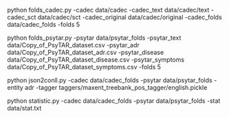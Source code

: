 
python folds_cadec.py -cadec data/cadec -cadec_text data/cadec/text -cadec_sct data/cadec/sct -cadec_original data/cadec/original -cadec_folds data/cadec_folds -folds 5

python folds_psytar.py -psytar data/psytar_folds  -psytar_text data/Copy_of_PsyTAR_dataset.csv  -psytar_adr data/Copy_of_PsyTAR_dataset_adr.csv  -psytar_disease data/Copy_of_PsyTAR_dataset_disease.csv  -psytar_symptoms data/Copy_of_PsyTAR_dataset_symptoms.csv -folds 5

python json2conll.py -cadec data/cadec_folds -psytar data/psytar_folds -entity adr -tagger taggers/maxent_treebank_pos_tagger/english.pickle

python statistic.py -cadec data/cadec_folds -psytar data/psytar_folds -stat data/stat.txt